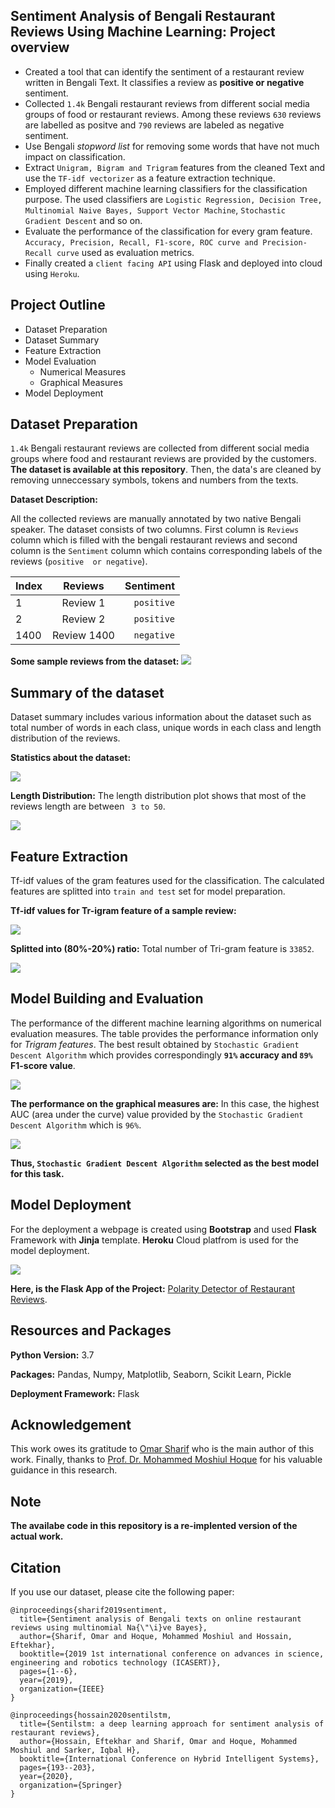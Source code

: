 ## Sentiment Analysis of Bengali Restaurant Reviews Using Machine Learning: Project overview
- Created a tool that can identify the sentiment of a restaurant review written in Bengali Text. It classifies a review as **positive or negative** sentiment.   
- Collected `1.4k` Bengali restaurant reviews from different social media groups of food or restaurant reviews. Among these reviews `630` reviews are labelled as positve and `790` reviews are labeled as negative sentiment.
- Use Bengali *stopword list* for removing some words that have not much impact on classification.
- Extract `Unigram, Bigram and Trigram` features from the cleaned Text and use the `TF-idf vectorizer` as a feature extraction technique.
- Employed different machine learning classifiers for the classification purpose. The used classifiers are `Logistic Regression, Decision Tree, Multinomial Naive Bayes, Support Vector Machine`, `Stochastic Gradient Descent` and so on.
- Evaluate the performance of the classification for every gram feature. `Accuracy, Precision, Recall, F1-score, ROC curve and Precision-Recall curve` used as evaluation metrics.
- Finally created a `client facing API` using Flask and deployed into cloud using `Heroku`. 

## Project Outline 
- Dataset Preparation
- Dataset Summary 
- Feature Extraction
- Model Evaluation
    - Numerical Measures
    - Graphical Measures
- Model Deployment

## Dataset Preparation
`1.4k` Bengali restaurant reviews are collected from different social media groups where food and restaurant reviews are provided by the customers. **The dataset is available at this repository**. Then, the data's are cleaned by removing unneccessary symbols, tokens and numbers from the texts. 

**Dataset Description:** 

All the collected reviews are manually annotated by two native Bengali speaker. The dataset consists of two columns. First column is `Reviews` column which is filled with the bengali restaurant reviews and second column is the `Sentiment` column which contains corresponding labels of the reviews (`positive  or negative`).

| Index         | Reviews        | Sentiment  |
| ------------- |:-------------:| -----:|
| 1      | Review 1      |    `positive` |
| 2      | Review 2      |    `positive` |
| 1400   | Review 1400   |    `negative` |


**Some sample reviews from the dataset:**
![](images/sample_data.PNG)

## Summary of the dataset

Dataset summary includes various information about the dataset such as total number of words in each class, unique words in each class and length distribution of the reviews.

**Statistics about the dataset:**

![](images/data_summary.PNG)

**Length Distribution:** The length distribution plot shows that most of the reviews length are between ` 3 to 50`.

![](images/len_dist.png)

## Feature Extraction 

Tf-idf values of the gram features used for the classification. The calculated features are splitted into `train and test` set for model preparation.

**Tf-idf values for Tr-igram feature of a sample review:**

![](images/tfidf.PNG)

**Splitted into (80%-20%) ratio:** Total number of Tri-gram feature is `33852`.

![](images/data_distribution.PNG)

## Model Building and Evaluation

The performance of the different machine learning algorithms on numerical evaluation measures. The table provides the performance information only for *Trigram features*. The best result obtained by `Stochastic Gradient Descent Algorithm` which provides correspondingly **`91%` accuracy and `89%` F1-score value**.    

![](images/performance.PNG)

**The performance on the graphical measures are:**  In this case, the highest AUC (area under the curve) value provided by the `Stochastic Gradient Descent Algorithm` which is `96%`.

<img src="images/roc.PNG"/>



**Thus, `Stochastic Gradient Descent Algorithm` selected as the best model for this task.**



## Model Deployment  
For the deployment a webpage is created using **Bootstrap** and used **Flask** Framework with **Jinja** template. **Heroku** Cloud platfrom is used for the model deployment.

<img src="images/deploy.PNG"/>

**Here, is the Flask App of the Project:**  [Polarity Detector of Restaurant Reviews](https://sa-restaurant-reviews.herokuapp.com/).



## Resources and Packages
**Python Version:** 3.7

**Packages:** Pandas, Numpy, Matplotlib, Seaborn, Scikit Learn, Pickle

**Deployment Framework:** Flask


## Acknowledgement

This work owes its gratitude to [Omar Sharif](https://www.researchgate.net/profile/Omar_Sharif14) who is the main author of this work. Finally, thanks to [Prof. Dr. Mohammed Moshiul Hoque](https://www.researchgate.net/profile/Moshiul_Hoque) for his valuable guidance in this research.

## Note
**The availabe code in this repository is a re-implented version of the actual work.**

## Citation
If you use our dataset, please cite the following paper:
```
@inproceedings{sharif2019sentiment,
  title={Sentiment analysis of Bengali texts on online restaurant reviews using multinomial Na{\"\i}ve Bayes},
  author={Sharif, Omar and Hoque, Mohammed Moshiul and Hossain, Eftekhar},
  booktitle={2019 1st international conference on advances in science, engineering and robotics technology (ICASERT)},
  pages={1--6},
  year={2019},
  organization={IEEE}
}
```

```
@inproceedings{hossain2020sentilstm,
  title={Sentilstm: a deep learning approach for sentiment analysis of restaurant reviews},
  author={Hossain, Eftekhar and Sharif, Omar and Hoque, Mohammed Moshiul and Sarker, Iqbal H},
  booktitle={International Conference on Hybrid Intelligent Systems},
  pages={193--203},
  year={2020},
  organization={Springer}
}
```



